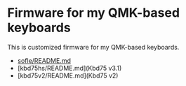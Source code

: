 # Firmware for my QMK-based keyboards

This is customized firmware for my QMK-based keyboards.

- [sofle/README.md](Sofle)
- [kbd75hs/README.md](Kbd75 v3.1)
- [kbd75v2/README.md](Kbd75 v2)
